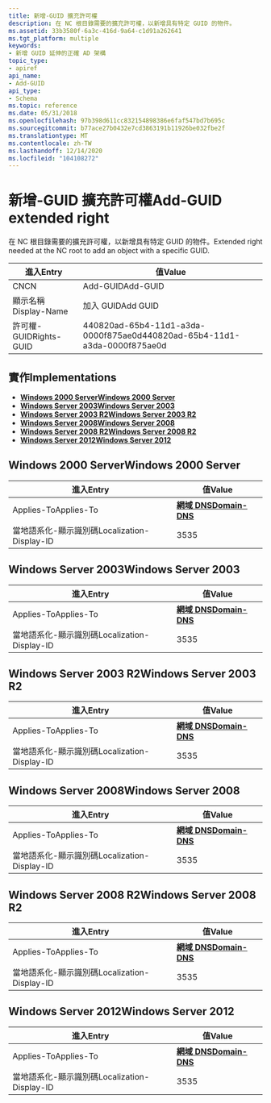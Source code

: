 ```yaml
---
title: 新增-GUID 擴充許可權
description: 在 NC 根目錄需要的擴充許可權，以新增具有特定 GUID 的物件。
ms.assetid: 33b3580f-6a3c-416d-9a64-c1d91a262641
ms.tgt_platform: multiple
keywords:
- 新增 GUID 延伸的正確 AD 架構
topic_type:
- apiref
api_name:
- Add-GUID
api_type:
- Schema
ms.topic: reference
ms.date: 05/31/2018
ms.openlocfilehash: 97b398d611cc832154898386e6faf547bd7b695c
ms.sourcegitcommit: b77ace27b0432e7cd3863191b11926be032fbe2f
ms.translationtype: MT
ms.contentlocale: zh-TW
ms.lasthandoff: 12/14/2020
ms.locfileid: "104108272"
---
```

# <a name="add-guid-extended-right"></a><span data-ttu-id="d17e5-104">新增-GUID 擴充許可權</span><span class="sxs-lookup"><span data-stu-id="d17e5-104">Add-GUID extended right</span></span>

<span data-ttu-id="d17e5-105">在 NC 根目錄需要的擴充許可權，以新增具有特定 GUID 的物件。</span><span class="sxs-lookup"><span data-stu-id="d17e5-105">Extended right needed at the NC root to add an object with a specific GUID.</span></span>



| <span data-ttu-id="d17e5-106">進入</span><span class="sxs-lookup"><span data-stu-id="d17e5-106">Entry</span></span> | <span data-ttu-id="d17e5-107">值</span><span class="sxs-lookup"><span data-stu-id="d17e5-107">Value</span></span> |
|--------------|--------------------------------------|
| <span data-ttu-id="d17e5-108">CN</span><span class="sxs-lookup"><span data-stu-id="d17e5-108">CN</span></span>           | <span data-ttu-id="d17e5-109">Add-GUID</span><span class="sxs-lookup"><span data-stu-id="d17e5-109">Add-GUID</span></span>                             |
| <span data-ttu-id="d17e5-110">顯示名稱</span><span class="sxs-lookup"><span data-stu-id="d17e5-110">Display-Name</span></span> | <span data-ttu-id="d17e5-111">加入 GUID</span><span class="sxs-lookup"><span data-stu-id="d17e5-111">Add GUID</span></span>                             |
| <span data-ttu-id="d17e5-112">許可權-GUID</span><span class="sxs-lookup"><span data-stu-id="d17e5-112">Rights-GUID</span></span>  | <span data-ttu-id="d17e5-113">440820ad-65b4-11d1-a3da-0000f875ae0d</span><span class="sxs-lookup"><span data-stu-id="d17e5-113">440820ad-65b4-11d1-a3da-0000f875ae0d</span></span> |



## <a name="implementations"></a><span data-ttu-id="d17e5-114">實作</span><span class="sxs-lookup"><span data-stu-id="d17e5-114">Implementations</span></span>

-   [<span data-ttu-id="d17e5-115">**Windows 2000 Server**</span><span class="sxs-lookup"><span data-stu-id="d17e5-115">**Windows 2000 Server**</span></span>](#windows-2000-server)
-   [<span data-ttu-id="d17e5-116">**Windows Server 2003**</span><span class="sxs-lookup"><span data-stu-id="d17e5-116">**Windows Server 2003**</span></span>](#windows-server-2003)
-   [<span data-ttu-id="d17e5-117">**Windows Server 2003 R2**</span><span class="sxs-lookup"><span data-stu-id="d17e5-117">**Windows Server 2003 R2**</span></span>](#windows-server-2003-r2)
-   [<span data-ttu-id="d17e5-118">**Windows Server 2008**</span><span class="sxs-lookup"><span data-stu-id="d17e5-118">**Windows Server 2008**</span></span>](#windows-server-2008)
-   [<span data-ttu-id="d17e5-119">**Windows Server 2008 R2**</span><span class="sxs-lookup"><span data-stu-id="d17e5-119">**Windows Server 2008 R2**</span></span>](#windows-server-2008-r2)
-   [<span data-ttu-id="d17e5-120">**Windows Server 2012**</span><span class="sxs-lookup"><span data-stu-id="d17e5-120">**Windows Server 2012**</span></span>](#windows-server-2012)

## <a name="windows-2000-server"></a><span data-ttu-id="d17e5-121">Windows 2000 Server</span><span class="sxs-lookup"><span data-stu-id="d17e5-121">Windows 2000 Server</span></span>



| <span data-ttu-id="d17e5-122">進入</span><span class="sxs-lookup"><span data-stu-id="d17e5-122">Entry</span></span> | <span data-ttu-id="d17e5-123">值</span><span class="sxs-lookup"><span data-stu-id="d17e5-123">Value</span></span> |
|-------------------------|----------------------------------------------|
| <span data-ttu-id="d17e5-124">Applies-To</span><span class="sxs-lookup"><span data-stu-id="d17e5-124">Applies-To</span></span>              | [<span data-ttu-id="d17e5-125">**網域 DNS**</span><span class="sxs-lookup"><span data-stu-id="d17e5-125">**Domain-DNS**</span></span>](c-domaindns.md)<br/> |
| <span data-ttu-id="d17e5-126">當地語系化-顯示識別碼</span><span class="sxs-lookup"><span data-stu-id="d17e5-126">Localization-Display-ID</span></span> | <span data-ttu-id="d17e5-127">35</span><span class="sxs-lookup"><span data-stu-id="d17e5-127">35</span></span>                                           |



## <a name="windows-server-2003"></a><span data-ttu-id="d17e5-128">Windows Server 2003</span><span class="sxs-lookup"><span data-stu-id="d17e5-128">Windows Server 2003</span></span>



| <span data-ttu-id="d17e5-129">進入</span><span class="sxs-lookup"><span data-stu-id="d17e5-129">Entry</span></span> | <span data-ttu-id="d17e5-130">值</span><span class="sxs-lookup"><span data-stu-id="d17e5-130">Value</span></span> |
|-------------------------|----------------------------------------------|
| <span data-ttu-id="d17e5-131">Applies-To</span><span class="sxs-lookup"><span data-stu-id="d17e5-131">Applies-To</span></span>              | [<span data-ttu-id="d17e5-132">**網域 DNS**</span><span class="sxs-lookup"><span data-stu-id="d17e5-132">**Domain-DNS**</span></span>](c-domaindns.md)<br/> |
| <span data-ttu-id="d17e5-133">當地語系化-顯示識別碼</span><span class="sxs-lookup"><span data-stu-id="d17e5-133">Localization-Display-ID</span></span> | <span data-ttu-id="d17e5-134">35</span><span class="sxs-lookup"><span data-stu-id="d17e5-134">35</span></span>                                           |



## <a name="windows-server-2003-r2"></a><span data-ttu-id="d17e5-135">Windows Server 2003 R2</span><span class="sxs-lookup"><span data-stu-id="d17e5-135">Windows Server 2003 R2</span></span>



| <span data-ttu-id="d17e5-136">進入</span><span class="sxs-lookup"><span data-stu-id="d17e5-136">Entry</span></span> | <span data-ttu-id="d17e5-137">值</span><span class="sxs-lookup"><span data-stu-id="d17e5-137">Value</span></span> |
|-------------------------|----------------------------------------------|
| <span data-ttu-id="d17e5-138">Applies-To</span><span class="sxs-lookup"><span data-stu-id="d17e5-138">Applies-To</span></span>              | [<span data-ttu-id="d17e5-139">**網域 DNS**</span><span class="sxs-lookup"><span data-stu-id="d17e5-139">**Domain-DNS**</span></span>](c-domaindns.md)<br/> |
| <span data-ttu-id="d17e5-140">當地語系化-顯示識別碼</span><span class="sxs-lookup"><span data-stu-id="d17e5-140">Localization-Display-ID</span></span> | <span data-ttu-id="d17e5-141">35</span><span class="sxs-lookup"><span data-stu-id="d17e5-141">35</span></span>                                           |



## <a name="windows-server-2008"></a><span data-ttu-id="d17e5-142">Windows Server 2008</span><span class="sxs-lookup"><span data-stu-id="d17e5-142">Windows Server 2008</span></span>



| <span data-ttu-id="d17e5-143">進入</span><span class="sxs-lookup"><span data-stu-id="d17e5-143">Entry</span></span> | <span data-ttu-id="d17e5-144">值</span><span class="sxs-lookup"><span data-stu-id="d17e5-144">Value</span></span> |
|-------------------------|----------------------------------------------|
| <span data-ttu-id="d17e5-145">Applies-To</span><span class="sxs-lookup"><span data-stu-id="d17e5-145">Applies-To</span></span>              | [<span data-ttu-id="d17e5-146">**網域 DNS**</span><span class="sxs-lookup"><span data-stu-id="d17e5-146">**Domain-DNS**</span></span>](c-domaindns.md)<br/> |
| <span data-ttu-id="d17e5-147">當地語系化-顯示識別碼</span><span class="sxs-lookup"><span data-stu-id="d17e5-147">Localization-Display-ID</span></span> | <span data-ttu-id="d17e5-148">35</span><span class="sxs-lookup"><span data-stu-id="d17e5-148">35</span></span>                                           |



## <a name="windows-server-2008-r2"></a><span data-ttu-id="d17e5-149">Windows Server 2008 R2</span><span class="sxs-lookup"><span data-stu-id="d17e5-149">Windows Server 2008 R2</span></span>



| <span data-ttu-id="d17e5-150">進入</span><span class="sxs-lookup"><span data-stu-id="d17e5-150">Entry</span></span> | <span data-ttu-id="d17e5-151">值</span><span class="sxs-lookup"><span data-stu-id="d17e5-151">Value</span></span> |
|-------------------------|----------------------------------------------|
| <span data-ttu-id="d17e5-152">Applies-To</span><span class="sxs-lookup"><span data-stu-id="d17e5-152">Applies-To</span></span>              | [<span data-ttu-id="d17e5-153">**網域 DNS**</span><span class="sxs-lookup"><span data-stu-id="d17e5-153">**Domain-DNS**</span></span>](c-domaindns.md)<br/> |
| <span data-ttu-id="d17e5-154">當地語系化-顯示識別碼</span><span class="sxs-lookup"><span data-stu-id="d17e5-154">Localization-Display-ID</span></span> | <span data-ttu-id="d17e5-155">35</span><span class="sxs-lookup"><span data-stu-id="d17e5-155">35</span></span>                                           |



## <a name="windows-server-2012"></a><span data-ttu-id="d17e5-156">Windows Server 2012</span><span class="sxs-lookup"><span data-stu-id="d17e5-156">Windows Server 2012</span></span>



| <span data-ttu-id="d17e5-157">進入</span><span class="sxs-lookup"><span data-stu-id="d17e5-157">Entry</span></span> | <span data-ttu-id="d17e5-158">值</span><span class="sxs-lookup"><span data-stu-id="d17e5-158">Value</span></span> |
|-------------------------|----------------------------------------------|
| <span data-ttu-id="d17e5-159">Applies-To</span><span class="sxs-lookup"><span data-stu-id="d17e5-159">Applies-To</span></span>              | [<span data-ttu-id="d17e5-160">**網域 DNS**</span><span class="sxs-lookup"><span data-stu-id="d17e5-160">**Domain-DNS**</span></span>](c-domaindns.md)<br/> |
| <span data-ttu-id="d17e5-161">當地語系化-顯示識別碼</span><span class="sxs-lookup"><span data-stu-id="d17e5-161">Localization-Display-ID</span></span> | <span data-ttu-id="d17e5-162">35</span><span class="sxs-lookup"><span data-stu-id="d17e5-162">35</span></span>                                           |



 

 





